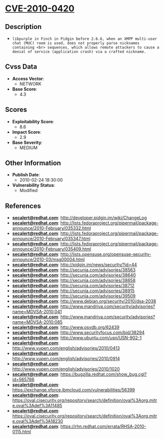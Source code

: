 
# [CVE-2010-0420](http://developer.pidgin.im/wiki/ChangeLog)

## Description

- `libpurple in Finch in Pidgin before 2.6.6, when an XMPP multi-user chat (MUC) room is used, does not properly parse nicknames containing <br> sequences, which allows remote attackers to cause a denial of service (application crash) via a crafted nickname.`

## Cvss Data

- **Access Vector**:
  - NETWORK
- **Base Score**:
  - 4.3

## Scores

- **Exploitability Score**:
  - 8.6
- **Impact Score**:
  - 2.9
- **Base Severity**:
  - MEDIUM

## Other Information

- **Publish Date**:
  - 2010-02-24 18:30:00
- **Vulnerability Status**:
  - Modified

## References

- **secalert@redhat.com**: http://developer.pidgin.im/wiki/ChangeLog
- **secalert@redhat.com**: http://lists.fedoraproject.org/pipermail/package-announce/2010-February/035332.html
- **secalert@redhat.com**: http://lists.fedoraproject.org/pipermail/package-announce/2010-February/035347.html
- **secalert@redhat.com**: http://lists.fedoraproject.org/pipermail/package-announce/2010-February/035409.html
- **secalert@redhat.com**: http://lists.opensuse.org/opensuse-security-announce/2010-03/msg00004.html
- **secalert@redhat.com**: http://pidgin.im/news/security/?id=44
- **secalert@redhat.com**: http://secunia.com/advisories/38563
- **secalert@redhat.com**: http://secunia.com/advisories/38640
- **secalert@redhat.com**: http://secunia.com/advisories/38658
- **secalert@redhat.com**: http://secunia.com/advisories/38712
- **secalert@redhat.com**: http://secunia.com/advisories/38915
- **secalert@redhat.com**: http://secunia.com/advisories/39509
- **secalert@redhat.com**: http://www.debian.org/security/2010/dsa-2038
- **secalert@redhat.com**: http://www.mandriva.com/security/advisories?name=MDVSA-2010:041
- **secalert@redhat.com**: http://www.mandriva.com/security/advisories?name=MDVSA-2010:085
- **secalert@redhat.com**: http://www.osvdb.org/62439
- **secalert@redhat.com**: http://www.securityfocus.com/bid/38294
- **secalert@redhat.com**: http://www.ubuntu.com/usn/USN-902-1
- **secalert@redhat.com**: http://www.vupen.com/english/advisories/2010/0413
- **secalert@redhat.com**: http://www.vupen.com/english/advisories/2010/0914
- **secalert@redhat.com**: http://www.vupen.com/english/advisories/2010/1020
- **secalert@redhat.com**: https://bugzilla.redhat.com/show_bug.cgi?id=565786
- **secalert@redhat.com**: https://exchange.xforce.ibmcloud.com/vulnerabilities/56399
- **secalert@redhat.com**: https://oval.cisecurity.org/repository/search/definition/oval%3Aorg.mitre.oval%3Adef%3A11485
- **secalert@redhat.com**: https://oval.cisecurity.org/repository/search/definition/oval%3Aorg.mitre.oval%3Adef%3A18230
- **secalert@redhat.com**: https://rhn.redhat.com/errata/RHSA-2010-0115.html
